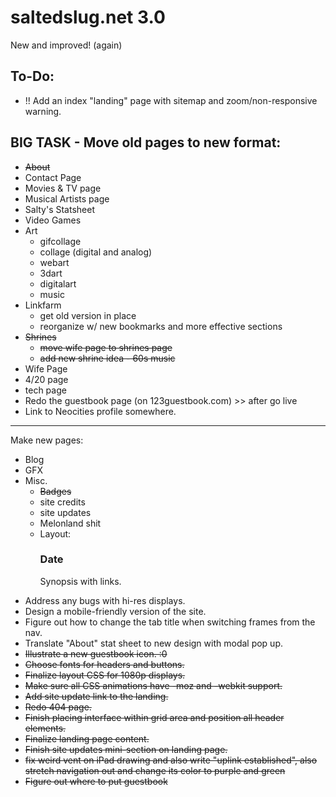 # saltedslug.net 3.0
New and improved! (again)

## **To-Do:**
- !! Add an index "landing" page with sitemap and zoom/non-responsive warning.

BIG TASK - Move old pages to new format:
---
- ~~About~~
- Contact Page
- Movies & TV page
- Musical Artists page
- Salty's Statsheet
- Video Games
- Art
  * gifcollage
  * collage (digital and analog)
  * webart
  * 3dart
  * digitalart
  * music
- Linkfarm
  * get old version in place
  * reorganize w/ new bookmarks and more effective sections
- ~~Shrines~~
  * ~~move wife page to shrines page~~
  * ~~add new shrine idea - 60s music~~
- Wife Page
- 4/20 page
- tech page
- Redo the guestbook page (on 123guestbook.com) >> after go live
- Link to Neocities profile somewhere.
---
Make new pages:
- Blog
- GFX
- Misc.
  * ~~Badges~~
  * site credits
  * site updates
  * Melonland shit
  * Layout:
      <article class="site-updates">
        <section class="update">
          <h3>Date</h3>
          <p>Synopsis with links.</p>
        </section>
      </article>
- Address any bugs with hi-res displays.
- Design a mobile-friendly version of the site.
- Figure out how to change the tab title when switching frames from the nav.
- Translate "About" stat sheet to new design with modal pop up.
- ~~Illustrate a new guestbook icon. :0~~
- ~~Choose fonts for headers and buttons.~~
- ~~Finalize layout CSS for 1080p displays.~~
- ~~Make sure all CSS animations have -moz and -webkit support.~~
- ~~Add site update link to the landing.~~
- ~~Redo 404 page.~~
- ~~Finish placing interface within grid area and position all header elements.~~
- ~~Finalize landing page content.~~
- ~~Finish site updates mini-section on landing page.~~
- ~~fix weird vent on iPad drawing and also write "uplink established", also stretch navigation out and change its color to purple and green~~
- ~~Figure out where to put guestbook~~